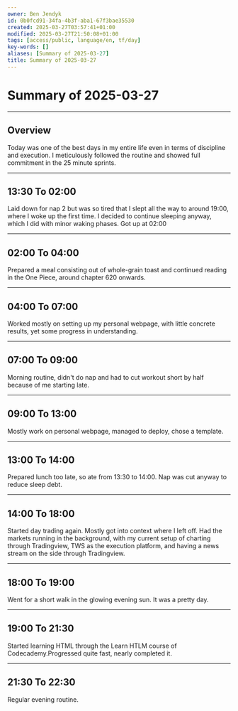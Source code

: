 ```yaml
---
owner: Ben Jendyk
id: 0b0fcd91-34fa-4b3f-aba1-67f3bae35530
created: 2025-03-27T03:57:41+01:00
modified: 2025-03-27T21:50:08+01:00
tags: [access/public, language/en, tf/day]
key-words: []
aliases: [Summary of 2025-03-27]
title: Summary of 2025-03-27
---
```


# Summary of 2025-03-27

---

## Overview

Today was one of the best days in my entire life even in terms of discipline and execution. I meticulously followed the routine and showed full commitment in the 25 minute sprints.

---

## 13:30 To 02:00

Laid down for nap 2 but was so tired that I slept all the way to around 19:00, where I woke up the first time. I decided to continue sleeping anyway, which I did with minor waking phases. Got up at 02:00

---

## 02:00 To 04:00

Prepared a meal consisting out of whole-grain toast and continued reading in the One Piece, around chapter 620 onwards.

---

## 04:00 To 07:00

Worked mostly on setting up my personal webpage, with little concrete results, yet some progress in understanding.

---

## 07:00 To 09:00

Morning routine, didn't do nap and had to cut workout short by half because of me starting late.

---

## 09:00 To 13:00

Mostly work on personal webpage, managed to deploy, chose a template.

---

## 13:00 To 14:00

Prepared lunch too late, so ate from 13:30 to 14:00. Nap was cut anyway to reduce sleep debt.

---

## 14:00 To 18:00

Started day trading again. Mostly got into context where I left off. Had the markets running in the background, with my current setup of charting through Tradingview, TWS as the execution platform, and having a news stream on the side through Tradingview.

---

## 18:00 To 19:00

Went for a short walk in the glowing evening sun. It was a pretty day.

---

## 19:00 To 21:30

Started learning HTML through the Learn HTLM course of Codecademy.Progressed quite fast, nearly completed it.

---

## 21:30 To 22:30

Regular evening routine.
